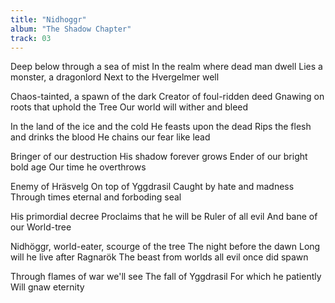 ```yaml
---
title: "Nidhoggr"
album: "The Shadow Chapter"
track: 03
---
```


Deep below through a sea of mist
In the realm where dead man dwell
Lies a monster, a dragonlord
Next to the Hvergelmer well

Chaos-tainted, a spawn of the dark
Creator of foul-ridden deed
Gnawing on roots that uphold the Tree
Our world will wither and bleed

In the land of the ice and the cold
He feasts upon the dead
Rips the flesh and drinks the blood
He chains our fear like lead

Bringer of our destruction
His shadow forever grows
Ender of our bright bold age
Our time he overthrows

Enemy of Hräsvelg
On top of Yggdrasil
Caught by hate and madness
Through times eternal and forboding seal

His primordial decree
Proclaims that he will be
Ruler of all evil
And bane of our World-tree

Nidhöggr, world-eater, scourge of the tree
The night before the dawn
Long will he live after Ragnarök
The beast from worlds all evil once did spawn

Through flames of war we'll see
The fall of Yggdrasil
For which he patiently
Will gnaw eternity